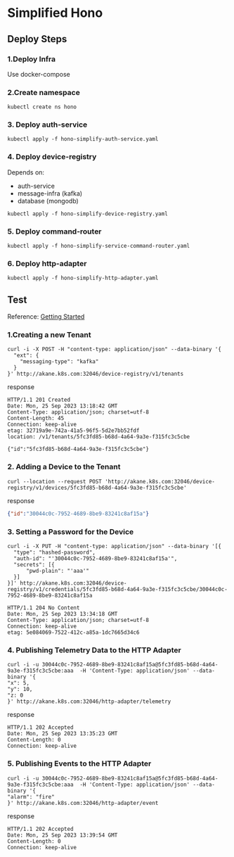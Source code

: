 # Simplified Hono

## Deploy Steps

### 1.Deploy Infra
Use docker-compose

### 2.Create namespace

```shell
kubectl create ns hono
```

### 3. Deploy auth-service
```shell
kubectl apply -f hono-simplify-auth-service.yaml 
```

### 4. Deploy device-registry

Depends on:
* auth-service
* message-infra (kafka)
* database (mongodb)

```shell
kubectl apply -f hono-simplify-device-registry.yaml 
```

### 5. Deploy command-router

```shell
kubectl apply -f hono-simplify-service-command-router.yaml
```

### 6. Deploy http-adapter

```shell
kubectl apply -f hono-simplify-http-adapter.yaml
```

## Test
Reference: [Getting Started](https://eclipse.dev/hono/docs/getting-started/)

### 1.Creating a new Tenant
```shell
curl -i -X POST -H "content-type: application/json" --data-binary '{
  "ext": {
    "messaging-type": "kafka"
  }
}' http://akane.k8s.com:32046/device-registry/v1/tenants
```

response
```shell
HTTP/1.1 201 Created
Date: Mon, 25 Sep 2023 13:18:42 GMT
Content-Type: application/json; charset=utf-8
Content-Length: 45
Connection: keep-alive
etag: 32719a9e-742a-41a5-96f5-5d2e7bb52fdf
location: /v1/tenants/5fc3fd85-b68d-4a64-9a3e-f315fc3c5cbe

{"id":"5fc3fd85-b68d-4a64-9a3e-f315fc3c5cbe"}
```

### 2. Adding a Device to the Tenant

```shell
curl --location --request POST 'http://akane.k8s.com:32046/device-registry/v1/devices/5fc3fd85-b68d-4a64-9a3e-f315fc3c5cbe'
```

response

```json
{"id":"30044c0c-7952-4689-8be9-83241c8af15a"}
```

### 3. Setting a Password for the Device
```shell
curl -i -X PUT -H "content-type: application/json" --data-binary '[{
  "type": "hashed-password",
  "auth-id": "'30044c0c-7952-4689-8be9-83241c8af15a'",
  "secrets": [{
      "pwd-plain": "'aaa'"
  }]
}]' http://akane.k8s.com:32046/device-registry/v1/credentials/5fc3fd85-b68d-4a64-9a3e-f315fc3c5cbe/30044c0c-7952-4689-8be9-83241c8af15a
```

```shell
HTTP/1.1 204 No Content
Date: Mon, 25 Sep 2023 13:34:18 GMT
Content-Type: application/json; charset=utf-8
Connection: keep-alive
etag: 5e084069-7522-412c-a85a-1dc7665d34c6

```

### 4. Publishing Telemetry Data to the HTTP Adapter

```shell
curl -i -u 30044c0c-7952-4689-8be9-83241c8af15a@5fc3fd85-b68d-4a64-9a3e-f315fc3c5cbe:aaa  -H 'Content-Type: application/json' --data-binary '{
"x": 5,
"y": 10,
"z: 0
}' http://akane.k8s.com:32046/http-adapter/telemetry
```
response
```shell
HTTP/1.1 202 Accepted
Date: Mon, 25 Sep 2023 13:35:23 GMT
Content-Length: 0
Connection: keep-alive

```

### 5. Publishing Events to the HTTP Adapter
```shell
curl -i -u 30044c0c-7952-4689-8be9-83241c8af15a@5fc3fd85-b68d-4a64-9a3e-f315fc3c5cbe:aaa  -H 'Content-Type: application/json' --data-binary '{
"alarm": "fire"
}' http://akane.k8s.com:32046/http-adapter/event
```

response
```shell
HTTP/1.1 202 Accepted
Date: Mon, 25 Sep 2023 13:39:54 GMT
Content-Length: 0
Connection: keep-alive
```
